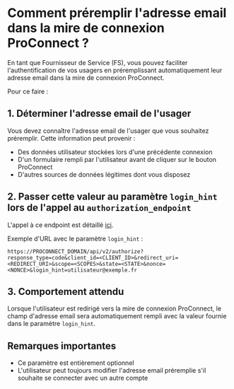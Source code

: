 # Comment préremplir l'adresse email dans la mire de connexion ProConnect ?

En tant que Fournisseur de Service (FS), vous pouvez faciliter l'authentification de vos usagers en préremplissant automatiquement leur adresse email dans la mire de connexion ProConnect.

Pour ce faire :

## 1. Déterminer l'adresse email de l'usager

Vous devez connaître l'adresse email de l'usager que vous souhaitez préremplir. Cette information peut provenir :

- Des données utilisateur stockées lors d'une précédente connexion
- D'un formulaire rempli par l'utilisateur avant de cliquer sur le bouton ProConnect
- D'autres sources de données légitimes dont vous disposez

## 2. Passer cette valeur au paramètre `login_hint` lors de l'appel au `authorization_endpoint`

L'appel à ce endpoint est détaillé [ici](./implementation_technique.md).

Exemple d'URL avec le paramètre `login_hint` :

```http
https://PROCONNECT_DOMAIN/api/v2/authorize?response_type=code&client_id=<CLIENT_ID>&redirect_uri=<REDIRECT_URI>&scope=<SCOPES>&state=<STATE>&nonce=<NONCE>&login_hint=utilisateur@exemple.fr
```

## 3. Comportement attendu

Lorsque l'utilisateur est redirigé vers la mire de connexion ProConnect, le champ d'adresse email sera automatiquement rempli avec la valeur fournie dans le paramètre `login_hint`.

## Remarques importantes

- Ce paramètre est entièrement optionnel
- L'utilisateur peut toujours modifier l'adresse email préremplie s'il souhaite se connecter avec un autre compte
